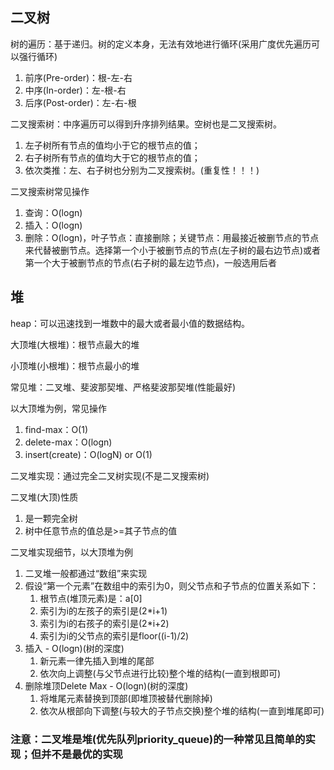 ##  二叉树

树的遍历：基于递归。树的定义本身，无法有效地进行循环(采用广度优先遍历可以强行循环)

1. 前序(Pre-order)：根-左-右
2. 中序(In-order)：左-根-右
3. 后序(Post-order)：左-右-根

二叉搜索树：中序遍历可以得到升序排列结果。空树也是二叉搜索树。

1. 左子树所有节点的值均小于它的根节点的值；
2. 右子树所有节点的值均大于它的根节点的值；
3. 依次类推：左、右子树也分别为二叉搜索树。(重复性！！！)

二叉搜索树常见操作

1. 查询：O(logn)
2. 插入：O(logn)
3. 删除：O(logn)，叶子节点：直接删除；关键节点：用最接近被删节点的节点来代替被删节点。选择第一个小于被删节点的节点(左子树的最右边节点)或者第一个大于被删节点的节点(右子树的最左边节点)，一般选用后者

## 堆

heap：可以迅速找到一堆数中的最大或者最小值的数据结构。

大顶堆(大根堆)：根节点最大的堆

小顶堆(小根堆)：根节点最小的堆

常见堆：二叉堆、斐波那契堆、严格斐波那契堆(性能最好)

以大顶堆为例，常见操作

1. find-max：O(1)
2. delete-max：O(logn)
3. insert(create)：O(logN) or O(1)

二叉堆实现：通过完全二叉树实现(不是二叉搜索树)

二叉堆(大顶)性质

1. 是一颗完全树
2. 树中任意节点的值总是>=其子节点的值

二叉堆实现细节，以大顶堆为例

1. 二叉堆一般都通过“数组”来实现
2. 假设“第一个元素”在数组中的索引为0，则父节点和子节点的位置关系如下：
   1. 根节点(堆顶元素)是：a[0]
   2. 索引为i的左孩子的索引是(2*i+1)
   3. 索引为i的右孩子的索引是(2*i+2)
   4. 索引为i的父节点的索引是floor((i-1)/2)
3. 插入 - O(logn)(树的深度)
   1. 新元素一律先插入到堆的尾部
   2. 依次向上调整(与父节点进行比较)整个堆的结构(一直到根即可)
4. 删除堆顶Delete Max - O(logn)(树的深度)
   1. 将堆尾元素替换到顶部(即堆顶被替代删除掉)
   2. 依次从根部向下调整(与较大的子节点交换)整个堆的结构(一直到堆尾即可)

### 注意：二叉堆是堆(优先队列priority_queue)的一种常见且简单的实现；但并不是最优的实现